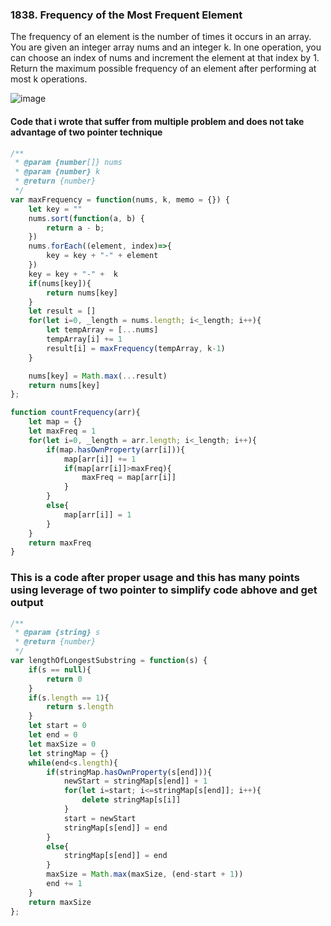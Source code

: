 ### 1838. Frequency of the Most Frequent Element

The frequency of an element is the number of times it occurs in an array.
You are given an integer array nums and an integer k. In one operation, you can choose an index of nums and increment the element at that index by 1.
Return the maximum possible frequency of an element after performing at most k operations.

![image](https://user-images.githubusercontent.com/11494733/211725068-12d08b48-a54f-4ba2-8d18-e76765c7c52b.png)

#### Code that i wrote that suffer from multiple problem and does not take advantage of two pointer technique

``` javascript
/**
 * @param {number[]} nums
 * @param {number} k
 * @return {number}
 */
var maxFrequency = function(nums, k, memo = {}) {
    let key = ""
    nums.sort(function(a, b) {
        return a - b;
    })
    nums.forEach((element, index)=>{
        key = key + "-" + element
    })
    key = key + "-" +  k
    if(nums[key]){
        return nums[key]
    }
    let result = []
    for(let i=0, _length = nums.length; i<_length; i++){
        let tempArray = [...nums]
        tempArray[i] += 1
        result[i] = maxFrequency(tempArray, k-1)
    }

    nums[key] = Math.max(...result)
    return nums[key]
};

function countFrequency(arr){
    let map = {}
    let maxFreq = 1
    for(let i=0, _length = arr.length; i<_length; i++){
        if(map.hasOwnProperty(arr[i])){
            map[arr[i]] += 1
            if(map[arr[i]]>maxFreq){
                maxFreq = map[arr[i]]
            }
        }
        else{
            map[arr[i]] = 1
        }
    }
    return maxFreq
}
```

### This is a code after proper usage and this has many points using leverage of two pointer to simplify code abhove and get output

``` javascript
/**
 * @param {string} s
 * @return {number}
 */
var lengthOfLongestSubstring = function(s) {
    if(s == null){
        return 0
    }
    if(s.length == 1){
        return s.length
    }
    let start = 0
    let end = 0
    let maxSize = 0
    let stringMap = {}
    while(end<s.length){
        if(stringMap.hasOwnProperty(s[end])){
            newStart = stringMap[s[end]] + 1
            for(let i=start; i<=stringMap[s[end]]; i++){
                delete stringMap[s[i]]
            }
            start = newStart
            stringMap[s[end]] = end
        }
        else{
            stringMap[s[end]] = end
        }
        maxSize = Math.max(maxSize, (end-start + 1))
        end += 1
    }
    return maxSize
};
```
